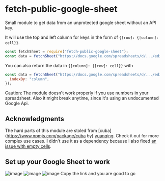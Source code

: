 # fetch-public-google-sheet

Small module to get data from an unprotected google sheet without an API key.

It will use the top and left column for keys in the form of `{[row]: {[column]: cell}}`.

```js
const fetchSheet = require("fetch-public-google-sheet");
const data = fetchSheet("https://docs.google.com/spreadsheets/d/.../edit");
```

You can also return the data in `{[column]: {[row]: cell}}` with

```js
const data = fetchSheet("https://docs.google.com/spreadsheets/d/.../edit", {
  indexBy: "column",
}); 
```

Caution: The module doesn't work properly if you use numbers in your spreadsheet. Also it might break anytime, since it's using an undocumented Google Api.

## Acknowledgments

The hard parts of this module are stoled from [cuba](https://www.npmjs.com/package/cuba by) [yuanqing](https://github.com/yuanqing). Check it out for more complex use cases. I didn't use it as a dependency because I also fixed [an issue with empty cells](https://github.com/yuanqing/cuba/issues/6).

## Set up your Google Sheet to work

![image](https://user-images.githubusercontent.com/841788/113042350-5e1f4c80-919b-11eb-8459-1b1cc5bf30d2.png)
![image](https://user-images.githubusercontent.com/841788/113042392-6e372c00-919b-11eb-9d15-63a564547537.png)
![image](https://user-images.githubusercontent.com/841788/113042421-77c09400-919b-11eb-89de-9c49c2abf1d7.png)
Copy the link and you are good to go

